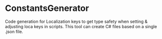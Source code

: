 # ConstantsGenerator
Code generation for Localization keys to get type safety when setting &amp; adjusting loca keys in scripts. This tool can create C# files based on a single .json file.
